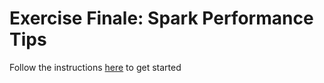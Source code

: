 # Exercise Finale: Spark Performance Tips

Follow the instructions [here](https://github.com/data-derp/small-exercises/blob/master/project-finale-co2/README.md) to get started